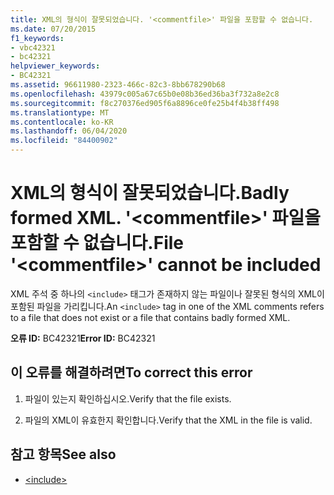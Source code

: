 ```yaml
---
title: XML의 형식이 잘못되었습니다. '<commentfile>' 파일을 포함할 수 없습니다.
ms.date: 07/20/2015
f1_keywords:
- vbc42321
- bc42321
helpviewer_keywords:
- BC42321
ms.assetid: 96611980-2323-466c-82c3-8bb678290b68
ms.openlocfilehash: 43979c005a67c65b0e08b36ed36ba3f732a8e2c8
ms.sourcegitcommit: f8c270376ed905f6a8896ce0fe25b4f4b38ff498
ms.translationtype: MT
ms.contentlocale: ko-KR
ms.lasthandoff: 06/04/2020
ms.locfileid: "84400902"
---
```

# <a name="badly-formed-xml-file-commentfile-cannot-be-included"></a><span data-ttu-id="7bc79-103">XML의 형식이 잘못되었습니다.</span><span class="sxs-lookup"><span data-stu-id="7bc79-103">Badly formed XML.</span></span> <span data-ttu-id="7bc79-104">'\<commentfile>' 파일을 포함할 수 없습니다.</span><span class="sxs-lookup"><span data-stu-id="7bc79-104">File '\<commentfile>' cannot be included</span></span>
<span data-ttu-id="7bc79-105">XML 주석 중 하나의 `<include>` 태그가 존재하지 않는 파일이나 잘못된 형식의 XML이 포함된 파일을 가리킵니다.</span><span class="sxs-lookup"><span data-stu-id="7bc79-105">An `<include>` tag in one of the XML comments refers to a file that does not exist or a file that contains badly formed XML.</span></span>  
  
 <span data-ttu-id="7bc79-106">**오류 ID:** BC42321</span><span class="sxs-lookup"><span data-stu-id="7bc79-106">**Error ID:** BC42321</span></span>  
  
## <a name="to-correct-this-error"></a><span data-ttu-id="7bc79-107">이 오류를 해결하려면</span><span class="sxs-lookup"><span data-stu-id="7bc79-107">To correct this error</span></span>  
  
1. <span data-ttu-id="7bc79-108">파일이 있는지 확인하십시오.</span><span class="sxs-lookup"><span data-stu-id="7bc79-108">Verify that the file exists.</span></span>  
  
2. <span data-ttu-id="7bc79-109">파일의 XML이 유효한지 확인합니다.</span><span class="sxs-lookup"><span data-stu-id="7bc79-109">Verify that the XML in the file is valid.</span></span>  
  
## <a name="see-also"></a><span data-ttu-id="7bc79-110">참고 항목</span><span class="sxs-lookup"><span data-stu-id="7bc79-110">See also</span></span>

- [\<include>](../language-reference/xmldoc/include.md)
